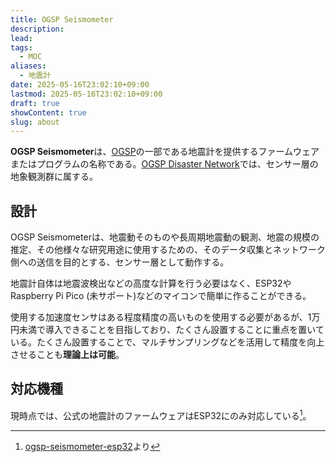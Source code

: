 ```yaml
---
title: OGSP Seismometer
description: 
lead: 
tags:
  - MOC
aliases:
  - 地震計
date: 2025-05-16T23:02:10+09:00
lastmod: 2025-05-16T23:02:10+09:00
draft: true
showContent: true
slug: about
---
```

**OGSP Seismometer**は、[OGSP](../../OGSP.md)の一部である地震計を提供するファームウェアまたはプログラムの名称である。[OGSP Disaster Network](../../network/OGSP%20Disaster%20Network.md)では、センサー層の地象観測群に属する。

## 設計
OGSP Seismometerは、地震動そのものや長周期地震動の観測、地震の規模の推定、その他様々な研究用途に使用するための、そのデータ収集とネットワーク側への送信を目的とする、センサー層として動作する。

地震計自体は地震波検出などの高度な計算を行う必要はなく、ESP32やRaspberry Pi Pico (未サポート)などのマイコンで簡単に作ることができる。

使用する加速度センサはある程度精度の高いものを使用する必要があるが、1万円未満で導入できることを目指しており、たくさん設置することに重点を置いている。たくさん設置することで、マルチサンプリングなどを活用して精度を向上させることも**理論上は可能**。

## 対応機種
現時点では、公式の地震計のファームウェアはESP32にのみ対応している[^1]。

[^1]: [ogsp-seismometer-esp32](https://github.com/okayugroup/ogsp-seismometer-esp32)より
